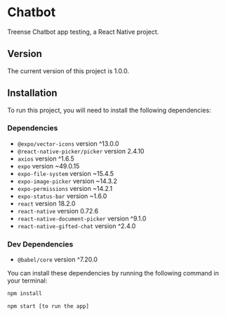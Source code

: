 # Chatbot
Treense Chatbot app testing, a React Native project.

## Version

The current version of this project is 1.0.0.

## Installation

To run this project, you will need to install the following dependencies:

### Dependencies

- `@expo/vector-icons` version ^13.0.0
- `@react-native-picker/picker` version 2.4.10
- `axios` version ^1.6.5
- `expo` version ~49.0.15
- `expo-file-system` version ~15.4.5
- `expo-image-picker` version ~14.3.2
- `expo-permissions` version ~14.2.1
- `expo-status-bar` version ~1.6.0
- `react` version 18.2.0
- `react-native` version 0.72.6
- `react-native-document-picker` version ^9.1.0
- `react-native-gifted-chat` version ^2.4.0

### Dev Dependencies

- `@babel/core` version ^7.20.0

You can install these dependencies by running the following command in your terminal:

```bash
npm install

npm start [to run the app]
